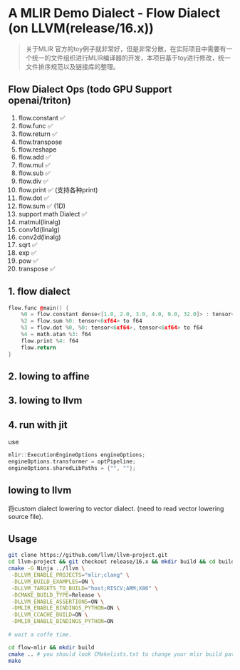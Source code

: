 # A MLIR Demo Dialect - Flow Dialect (on LLVM(release/16.x))

> 关于MLIR 官方的toy例子就非常好，但是非常分散，在实际项目中需要有一个统一的文件组织进行MLIR编译器的开发，本项目基于toy进行修改，统一文件排序规范以及链接库的整理。

## Flow Dialect Ops (todo GPU Support openai/triton)

1. flow.constant ✅
2. flow.func ✅
3. flow.return ✅
4. flow.transpose
5. flow.reshape
4. flow.add ✅
5. flow.mul ✅
6. flow.sub ✅
7. flow.div ✅
8. flow.print ✅ (支持各种print)
10. flow.dot ✅
11. flow.sum ✅ (1D)
12. support math Dialect ✅
13. matmul(linalg)
14. conv1d(linalg)
15. conv2d(linalg)
16. sqrt ✅
17. exp ✅
18. pow ✅
19. transpose ✅

## 1. flow dialect

```c++
flow.func @main() {
    %0 = flow.constant dense<[1.0, 2.0, 3.0, 4.0, 9.0, 32.0]> : tensor<6xf64>
    %2 = flow.sum %0: tensor<6xf64> to f64
    %3 = flow.dot %0, %0: tensor<6xf64>, tensor<6xf64> to f64
    %4 = math.atan %3: f64
    flow.print %4: f64
    flow.return
}
```

## 2. lowing to affine

## 3. lowing to llvm

## 4. run with jit

use

```c++
mlir::ExecutionEngineOptions engineOptions;
engineOptions.transformer = optPipeline;
engineOptions.sharedLibPaths = {"", ""};
```

## lowing to llvm

将custom dialect lowering to vector dialect. (need to read vector lowering source file).

## Usage

```bash
git clone https://github.com/llvm/llvm-project.git
cd llvm-project && git checkout release/16.x && mkdir build && cd build
cmake -G Ninja ../llvm \
 -DLLVM_ENABLE_PROJECTS="mlir;clang" \
 -DLLVM_BUILD_EXAMPLES=ON \
 -DLLVM_TARGETS_TO_BUILD="host;RISCV;ARM;X86" \
 -DCMAKE_BUILD_TYPE=Release \
 -DLLVM_ENABLE_ASSERTIONS=ON \
 -DMLIR_ENABLE_BINDINGS_PYTHON=ON \
 -DLLVM_CCACHE_BUILD=ON \
 -DMLIR_ENABLE_BINDINGS_PYTHON=ON
 
# wait a coffe time.

cd flow-mlir && mkdir build
cmake .. # you should look CMakelists.txt to change your mlir build path
make
```










